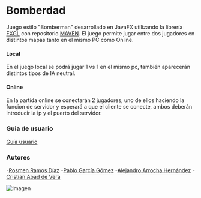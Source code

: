# Bomberdad

Juego estilo "Bomberman" desarrollado en JavaFX utilizando la librería [FXGL](https://github.com/AlmasB/FXGL) con repositorio [MAVEN](http://maven.apache.org/). El juego permite jugar entre dos jugadores en distintos mapas tanto en el mismo PC como Online.

#### Local
En el juego local se podrá jugar 1 vs 1 en el mismo pc, también aparecerán distintos tipos de IA neutral.

#### Online
En la partida online se conectarán 2 jugadores, uno de ellos haciendo la funcion de servidor y esperará a que el cliente se conecte, ambos deberán introducir la ip y el puerto del servidor. 

### Guia de usuario

[Guía usuario](docs/userGuide.md)

### Autores

-[Rosmen Ramos Díaz](https://github.com/dicdadi)
-[Pablo García Gómez](https://github.com/Pablogg98)
-[Alejandro Arrocha Hernández](https://github.com/AlejandroArrochaHdez)
-[Cristian Abad de Vera](https://github.com/xChota)

![Imagen](https://i.kym-cdn.com/entries/icons/original/000/001/729/x.jpg)